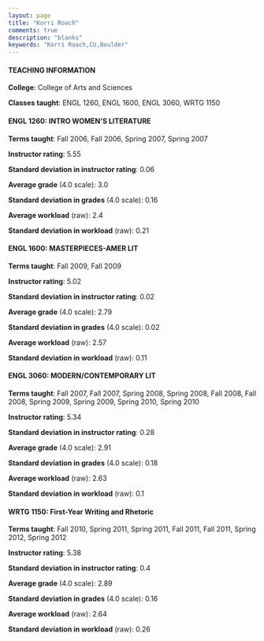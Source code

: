 ```yaml
---
layout: page
title: "Korri Roach" 
comments: true
description: "blanks"
keywords: "Korri Roach,CU,Boulder"
---
```

<head>
<script src="https://ajax.googleapis.com/ajax/libs/jquery/2.1.3/jquery.min.js"></script>
<script src="https://dl.dropboxusercontent.com/s/pc42nxpaw1ea4o9/highcharts.js?dl=0"></script>
<!-- <script src="../assets/js/highcharts.js"></script> -->
<style type="text/css">@font-face {
	font-family: "Bebas Neue";
	src: url(https://www.filehosting.org/file/details/544349/BebasNeue Regular.otf) format("opentype");
	}
	h1.Bebas { 
		font-family: "Bebas Neue", Verdana, Tahoma;
	}
</style>
</head>
	   
#### TEACHING INFORMATION

**College**: College of Arts and Sciences

**Classes taught**: ENGL 1260, ENGL 1600, ENGL 3060, WRTG 1150

#### ENGL 1260: INTRO WOMEN'S LITERATURE

**Terms taught**: Fall 2006, Fall 2006, Spring 2007, Spring 2007

**Instructor rating**: 5.55

**Standard deviation in instructor rating**: 0.06

**Average grade** (4.0 scale): 3.0

**Standard deviation in grades** (4.0 scale): 0.16

**Average workload** (raw): 2.4

**Standard deviation in workload** (raw): 0.21

#### ENGL 1600: MASTERPIECES-AMER LIT

**Terms taught**: Fall 2009, Fall 2009

**Instructor rating**: 5.02

**Standard deviation in instructor rating**: 0.02

**Average grade** (4.0 scale): 2.79

**Standard deviation in grades** (4.0 scale): 0.02

**Average workload** (raw): 2.57

**Standard deviation in workload** (raw): 0.11

#### ENGL 3060: MODERN/CONTEMPORARY LIT

**Terms taught**: Fall 2007, Fall 2007, Spring 2008, Spring 2008, Fall 2008, Fall 2008, Spring 2009, Spring 2009, Spring 2010, Spring 2010

**Instructor rating**: 5.34

**Standard deviation in instructor rating**: 0.28

**Average grade** (4.0 scale): 2.91

**Standard deviation in grades** (4.0 scale): 0.18

**Average workload** (raw): 2.63

**Standard deviation in workload** (raw): 0.1

#### WRTG 1150: First-Year Writing and Rhetoric

**Terms taught**: Fall 2010, Spring 2011, Spring 2011, Fall 2011, Fall 2011, Spring 2012, Spring 2012

**Instructor rating**: 5.38

**Standard deviation in instructor rating**: 0.4

**Average grade** (4.0 scale): 2.89

**Standard deviation in grades** (4.0 scale): 0.16

**Average workload** (raw): 2.64

**Standard deviation in workload** (raw): 0.26

